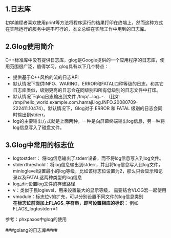 ## 1.日志库 ##
初学编程者喜欢使用print等方法将程序运行的结果打印在终端上，然而这种方式在实际运行的服务中是不可行的，本文总结在实际工作中用到的日志库。


## 2.Glog使用简介 ##
C++标准库中没有提供日志库，glog是Google提供的一个应用程序的日志库，使用范围很广泛，值得学习。glog具有以下几个特点：  
- 提供基于C++风格的流的日志API  
- 默认情况下提供INFO、WARING、ERROR和FATAL四种等级的日志，和其它日志库类似，级别更高的日志会在同级别和所有低级别的日志文件中打印。
- 默认情况下glog日志输出到文件 /tmp/<program name>.<hostname>.<user name>.log.<severity level>.<date>-<time>.<pid> （比如 /tmp/hello_world.example.com.hamaji.log.INFO.20080709-222411.10474）。默认情况下，Glog对于 ERROR 和 FATAL 级别的日志会同时输出到stderr。
- log的主要输出方式就是上面两种，一种是向屏幕终端输出log信息，另一种将log信息写入了磁盘文件。



## 3.Glog中常用的标志位 ##
- logtostderr： 将log信息输出了stderr设备，而不将log信息写入到log文件。
- stderrthreshold：将log信息输出到stderr，并且将log信息写入到log文件，minloglevel设置最小的log等级，比如该标志位设置为2，那么只会显示和记录以及FATAL这两种类型的log信息
- log_dir:设置log文件的存储路径
- v：类似于民loglevel，用来设置最大的显示等级， 需要结合VLOG宏一起使用
- vmodule：标志位v的扩充，可以分别设置不同文件的log信息类别  
**在标志位前面加上FLAGS_字符串，即可设置相应的标识：** 例如FLAGS_logtostderr=1

参考：phxpaxos中glog的使用


###golang的日志库####




